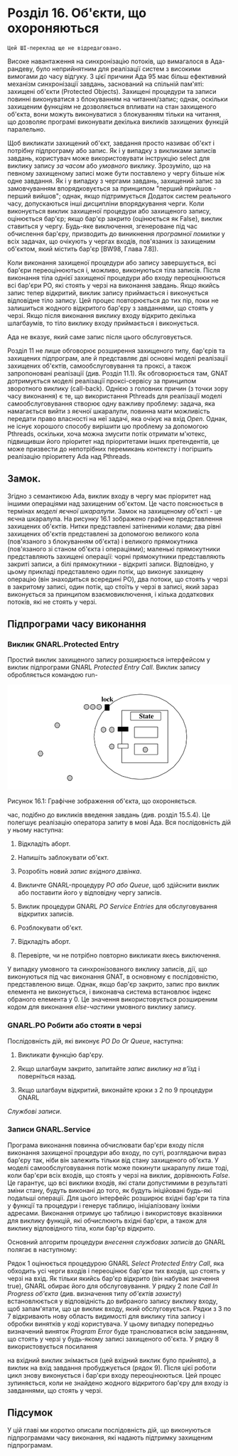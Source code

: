 # Розділ 16. Об\'єкти, що охороняються

```{note}
Цей ШІ-переклад ще не відредаговано.
```

Високе навантаження на синхронізацію потоків, що вимагалося в
Ада-рандеву, було неприйнятним для реалізації систем з високими
вимогами до часу відгуку. З цієї причини Ада 95 має більш ефективний
механізм синхронізації завдань, заснований на спільній пам\'яті:
захищені об\'єкти (Protected Objects). Захищені процедури та записи
повинні виконуватися з блокуванням на читання/запис; однак, оскільки
захищеним функціям не дозволяється впливати на стан захищеного
об\'єкта, вони можуть виконуватися з блокуванням тільки на читання, що
дозволяє програмі виконувати декілька викликів захищених функцій
паралельно.
>
Щоб викликати захищений об\'єкт, завдання просто називає об\'єкт і
потрібну підпрограму або запис. Як і у випадку з викликами записів
завдань, користувач може використовувати інструкцію select для виклику
запису *за часом* або *умовного* виклику. Зрозуміло, що на певному
захищеному записі може бути поставлено у чергу більше ніж одне
завдання. Як і у випадку з чергами завдань, захищений запис за
замовчуванням впорядковується за принципом \"перший прийшов - перший
вийшов\"; однак, якщо підтримується Додаток систем реального часу,
допускаються інші дисципліни впорядкування черги. Коли виконується
виклик захищеної процедури або захищеного запису, оцінюється бар\'єр;
якщо бар\'єр закрито (оцінюється як False), виклик ставиться у чергу.
Будь-яке виключення, згенероване під час обчислення бар\'єру,
призводить до виникнення *програмної помилки* у всіх задачах, що
очікують у чергах входів, пов\'язаних із захищеним об\'єктом, який
містить бар\'єр \[BW98, Глава 7.8\]).
>
Коли виконання захищеної процедури або запису завершується, всі
бар\'єри переоцінюються і, можливо, виконуються тіла записів. Після
виконання тіла однієї захищеної процедури або входу переоцінюються всі
бар\'єри PO, які стоять у черзі на виконання завдань. Якщо якийсь
запис тепер відкритий, виклик запису приймається і виконується
відповідне тіло запису. Цей процес повторюється до тих пір, поки не
залишиться жодного відкритого бар\'єру з завданнями, що стоять у
черзі. Якщо після виконання виклику входу відкрито декілька
шлагбаумів, то тіло виклику входу приймається і виконується.
>
Ада не вказує, який саме запис після цього обслуговується.
>
Розділ 11 не лише обговорює розширення захищеного типу, бар\'єрів та
захищених підпрограм, але й представляє дві основні моделі реалізації
захищених об\'єктів, самообслуговування та проксі, а також
запропоновані реалізації (див. Розділ 11.1). Як обговорюється там,
GNAT дотримується моделі реалізації проксі-сервісу за принципом
зворотного виклику (call-back). Однією з головних причин (з точки зору
часу виконання) є те, що використання Pthreads для реалізації моделі
самообслуговування створює одну важливу проблему: задача, яка
намагається вийти з яєчної шкаралупи, повинна мати можливість передати
право власності на неї задачі, яка очікує на вхід *Open*. Однак, не
існує хорошого способу вирішити цю проблему за допомогою Pthreads,
оскільки, хоча можна змусити потік отримати м\'ютекс, підвищивши його
пріоритет над пріоритетами інших претендентів, це може призвести до
непотрібних перемикань контексту і погіршить реалізацію пріоритету Ada
над Pthreads.

## Замок.

Згідно з семантикою Ada, виклик входу в чергу має пріоритет над іншими
операціями над захищеним об\'єктом. Це часто пояснюється в термінах
*моделі яєчної шкаралупи*. Замок на захищеному об\'єкті - це яєчна
шкаралупа. На рисунку 16.1 зображено графічне представлення захищених
об\'єктів. Нитки представлені затіненими колами; два рівні захищених
об\'єктів представлені за допомогою великого кола (пов\'язаного з
блокуванням об\'єкта) і великого прямокутника (пов\'язаного зі станом
об\'єкта і операціями); маленькі прямокутники представляють захищені
операції: чорні прямокутники представляють закриті записи, а білі
прямокутники - відкриті записи. Відповідно, у цьому прикладі
представлено один потік, що виконує захищену операцію (він знаходиться
всередині PO), два потоки, що стоять у черзі в закритому записі, один
потік, що стоїть у черзі в записі, який зараз виконується за принципом
взаємовиключення, і кілька додаткових потоків, які не стоять у черзі.

## Підпрограми часу виконання

### Виклик GNARL.Protected Entry

Простий виклик захищеного запису розширюється інтерфейсом у виклик
підпрограми GNARL *Protected Entry Call*. Виклик запису обробляється
командою run-

![Захищений об'єкт](f16_1.png)

Рисунок 16.1: Графічне зображення об'єкта, що охороняється.

час, подібно до викликів введення завдань (див. розділ 15.5.4). Це
полегшує реалізацію оператора запиту в мові Ада. Вся послідовність дій
у ньому наступна:

1.  Відкладіть аборт.

2.  Напишіть заблокувати об\'єкт.

3.  Розробіть новий *запис вхідного дзвінка*.

4.  Викличте GNARL-процедуру *PO або Queue*, щоб здійснити виклик або
    поставити його у відповідну чергу записів.

5.  Виклик процедури GNARL *PO Service Entries* для обслуговування
    відкритих записів.

6.  Розблокувати об\'єкт.

7.  Відкладіть аборт.

8.  Перевірте, чи не потрібно повторно викликати якесь виключення.

У випадку умовного та синхронізованого виклику записів, дії, що
виконуються під час виконання GNAT, в основному є послідовністю,
представленою вище. Однак, якщо бар\'єр закрито, запис про виклик
елемента не виконується, і виконавча система встановлює індекс
обраного елемента у 0. Це значення використовується розширеним кодом
для виконання *else-частини* умовного виклику запису.

### GNARL.PO Робити або стояти в черзі

Послідовність дій, які виконує *PO Do Or Queue*, наступна:

1.  Викликати функцію бар\'єру.

2.  Якщо шлагбаум закрито, запитайте *запис виклику на в\'їзд* і
поверніться назад.

3.  Якщо шлагбаум відкритий, виконайте кроки з 2 по 9 процедури GNARL

*Службові записи*.

### Записи GNARL.Service

Програма виконання повинна обчислювати бар\'єри входу після виконання
захищеної процедури або входу, по суті, розглядаючи вираз бар\'єру
так, ніби він залежить тільки від стану захищеного об\'єкта. У моделі
самообслуговування потік може покинути шкаралупу лише тоді, коли
бар\'єри всіх входів, що стоять у черзі на виклик, дорівнюють *False*.
Це гарантує, що всі виклики входів, які стали допустимими в результаті
зміни стану, будуть виконані до того, як будуть ініційовані будь-які
подальші операції. Для цього інтерфейс розширює вхідні бар\'єри та
тіла у функції та процедури і генерує таблицю, ініціалізовану їхніми
адресами. Виконання отримує цю таблицю і використовує вказівники для
виклику функцій, які обчислюють вхідні бар\'єри, а також для виклику
відповідного тіла, коли бар\'єр відкрито.
>
Основний алгоритм процедури *внесення службових записів* до GNARL
полягає в наступному:
>
Рядок 1 оцінюється процедурою GNARL *Select Protected Entry Call*, яка
обходить усі черги входів і переоцінює бар\'єри тих входів, що стоять
у черзі на вхід. Як тільки якийсь бар\'єр відкрито (він набуває
значення true), GNARL обирає його для обслуговування. У рядку 2 поле
*Call In Progress об\'єкта* (див. визначення типу *об\'єктів захисту*)
встановлюється у відповідність до вибраного запису виклику входу, щоб
запам\'ятати, що це виклик входу, який обслуговується. Рядки з 3 по 7
відкривають нову область видимості для виклику тіла запису і обробки
винятків у коді користувача. У цьому випадку попередньо визначений
виняток *Program Error* буде транслюватися всім завданням, що стоять у
черзі у будь-якому записі захищеного об\'єкта. У рядку 8
використовується посилання
>
на вхідний виклик знімається (цей вхідний виклик було прийнято), а
виклик на вхід завдання пробуджується (рядок 9). Після цієї роботи
цикл знову виконується і бар\'єри входу переоцінюються. Цей процес
зупиняється, коли не знайдено жодного відкритого бар\'єру для входу із
завданнями, що стоять у черзі.

## Підсумок

У цій главі ми коротко описали послідовність дій, що виконуються
підпрограмами часу виконання, які надають підтримку захищеним
підпрограмам.

